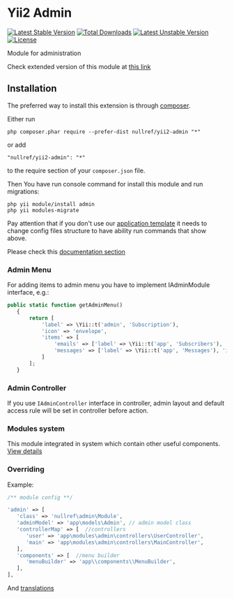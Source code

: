Yii2 Admin
===============
[![Latest Stable Version](https://poser.pugx.org/nullref/yii2-admin/v/stable)](https://packagist.org/packages/nullref/yii2-admin) [![Total Downloads](https://poser.pugx.org/nullref/yii2-admin/downloads)](https://packagist.org/packages/nullref/yii2-admin) [![Latest Unstable Version](https://poser.pugx.org/nullref/yii2-admin/v/unstable)](https://packagist.org/packages/nullref/yii2-admin) [![License](https://poser.pugx.org/nullref/yii2-admin/license)](https://packagist.org/packages/nullref/yii2-admin)

Module for administration

Check extended version of this module at [this link](https://github.com/NullRefExcep/yii2-full-admin)

Installation
------------

The preferred way to install this extension is through [composer](http://getcomposer.org/download/).

Either run

```
php composer.phar require --prefer-dist nullref/yii2-admin "*"
```

or add

```
"nullref/yii2-admin": "*"
```

to the require section of your `composer.json` file.

Then You have run console command for install this module and run migrations:

```
php yii module/install admin
php yii modules-migrate
```

Pay attention that if you don't use our [application template](https://github.com/NullRefExcep/yii2-boilerplate) 
it needs to change config files structure to have ability run commands that show above.

Please check this [documentation section](https://github.com/NullRefExcep/yii2-core#config-structure)

### Admin Menu

For adding items to admin menu you have to implement IAdminModule interface, e.g.:

```php
public static function getAdminMenu()
   {
       return [
           'label' => \Yii::t('admin', 'Subscription'),
           'icon' => 'envelope',
           'items' => [
               'emails' => ['label' => \Yii::t('app', 'Subscribers'), 'icon' => 'envelope-o', 'url' => ['/subscription/email/index']],
               'messages' => ['label' => \Yii::t('app', 'Messages'), 'icon' => 'envelope-o', 'url' => ['/subscription/message/index']],
           ]
       ];
   }
```

### Admin Controller

If you use `IAdminController` interface in controller, admin layout and default access rule will be set in controller before action.

### Modules system 

This module integrated in system which contain other useful components. [View details](https://github.com/NullRefExcep/yii2-core)

### Overriding

Example:

```php
/** module config **/

'admin' => [
   'class' => 'nullref\admin\Module',
   'adminModel' => 'app\models\Admin', // admin model class
   'controllerMap' => [  //controllers
      'user' => 'app\modules\admin\controllers\UserController',
      'main' => 'app\modules\admin\controllers\MainController',
   ],
   'components' => [  //menu builder
      'menuBuilder' => 'app\\components\\MenuBuilder',
   ],
],
```

And [translations](https://github.com/NullRefExcep/yii2-core#translation-overriding)

